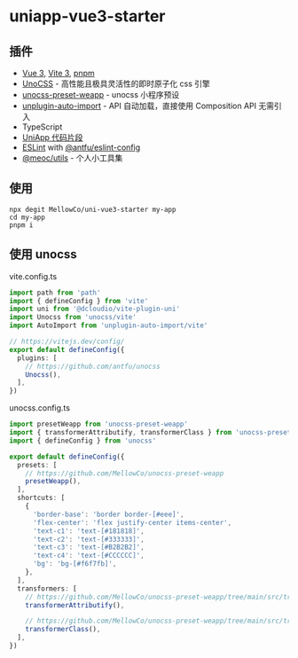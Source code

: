 # uniapp-vue3-starter
## 插件
* [Vue 3](https://github.com/vuejs/core), [Vite 3](https://github.com/vitejs/vite), [pnpm](https://pnpm.io/)
* [UnoCSS](https://github.com/unocss/unocss) - 高性能且极具灵活性的即时原子化 css 引擎
* [unocss-preset-weapp](https://github.com/MellowCo/unocss-preset-weapp) - unocss 小程序预设
* [unplugin-auto-import](https://github.com/antfu/unplugin-auto-import) - API 自动加载，直接使用 Composition API 无需引入
* TypeScript
* [UniApp 代码片段](https://github.com/zhetengbiji/uniapp-snippets-vscode)
* [ESLint](https://eslint.org/) with [@antfu/eslint-config](https://github.com/antfu/eslint-config)
* [@meoc/utils](https://github.com/MellowCo/utils) - 个人小工具集

## 使用
```shell
npx degit MellowCo/uni-vue3-starter my-app
cd my-app
pnpm i 
```

## 使用 unocss
vite.config.ts

```ts
import path from 'path'
import { defineConfig } from 'vite'
import uni from '@dcloudio/vite-plugin-uni'
import Unocss from 'unocss/vite'
import AutoImport from 'unplugin-auto-import/vite'

// https://vitejs.dev/config/
export default defineConfig({
  plugins: [
    // https://github.com/antfu/unocss
    Unocss(),
  ],
})
```

unocss.config.ts
```ts
import presetWeapp from 'unocss-preset-weapp'
import { transformerAttributify, transformerClass } from 'unocss-preset-weapp/transformer'
import { defineConfig } from 'unocss'

export default defineConfig({
  presets: [
    // https://github.com/MellowCo/unocss-preset-weapp
    presetWeapp(),
  ],
  shortcuts: [
    {
      'border-base': 'border border-[#eee]',
      'flex-center': 'flex justify-center items-center',
      'text-c1': 'text-[#181818]',
      'text-c2': 'text-[#333333]',
      'text-c3': 'text-[#B2B2B2]',
      'text-c4': 'text-[#CCCCCC]',
      'bg': 'bg-[#f6f7fb]',
    },
  ],
  transformers: [
    // https://github.com/MellowCo/unocss-preset-weapp/tree/main/src/transformer/transformerAttributify
    transformerAttributify(),

    // https://github.com/MellowCo/unocss-preset-weapp/tree/main/src/transformer/transformerClass
    transformerClass(),
  ],
})

```
